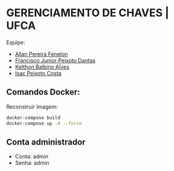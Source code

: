 # GERENCIAMENTO DE CHAVES | UFCA

Equipe:
- [Allan Pereira Fenelon](https://github.com/muranoban)
- [Francisco Junior Peixoto Dantas](https://github.com/danttis)
- [Kelthon Balbino Alves](https://github.com/Kelthon)
- [Isac Peixoto Costa](https://github.com/isacpxc)

## Comandos Docker:

Reconstruir Imagem:
```sh
docker-compose build
docker-compose up -d --force
```

## Conta administrador

- Conta: admin
- Senha: admin
